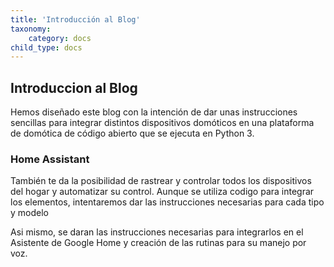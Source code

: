 ```yaml
---
title: 'Introducción al Blog'
taxonomy:
    category: docs
child_type: docs
---
```


## Introduccion al Blog

Hemos diseñado este blog con la intención de dar unas instrucciones sencillas
para integrar distintos dispositivos domóticos en una plataforma de domótica
de código abierto que se ejecuta en Python 3.
### Home Assistant ### 
También te da la posibilidad de rastrear y controlar todos los dispositivos
del hogar y automatizar su control. 
Aunque se utiliza codigo para integrar los elementos, intentaremos dar las instrucciones necesarias para cada tipo y modelo

Asi mismo, se daran las instrucciones necesarias para integrarlos en el
Asistente de Google Home y creación de las rutinas para su manejo por voz. 
